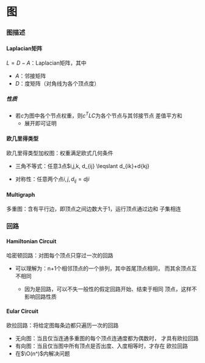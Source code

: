 #	图

###	图描述

####	Laplacian矩阵

$L=D-A$：Laplacian矩阵，其中

-	$A$：邻接矩阵
-	$D$：度矩阵（对角线为各个顶点度）

#####	性质

-	若$c$为图中各个节点权重，则$c^TLC$为各个节点与其邻接节点
	差值平方和
	-	展开即可证明

####	欧几里得类型

欧几里得类型加权图：权重满足欧式几何条件

-	三角不等式：任意3点$i,j,k, d_{ij} \leqslant d_{ik}+d{kj}

-	对称性：任意两个点$i,j, d_{ij}=d{ji}$

####	Multigraph

多重图：含有平行边，即顶点之间边数大于1，运行顶点通过边和
子集相连

###	回路

####	Hamiltonian Circuit

哈密顿回路：对图每个顶点只穿过一次的回路

-	可以理解为：n+1个相邻顶点的一个排列，其中首尾顶点相同，
	而其余顶点互不相同

	-	因为是回路，可以不失一般性的假定回路开始、结束于相同
		顶点，这样不影响回路性质

####	Eular Circuit

欧拉回路：将给定图每条边都只遍历一次的回路

-	无向图：当且仅当连通多重图的每个顶点连通度都为偶数时，
	才具有欧拉回路
-	有向图：当且仅当图中所有顶点是否出度、入度相等时，才存在
	欧拉回路
-	在$\O(n^)$内解决问题


